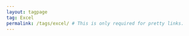 ```yaml
---
layout: tagpage
tag: Excel
permalink: /tags/excel/ # This is only required for pretty links.
---
```

